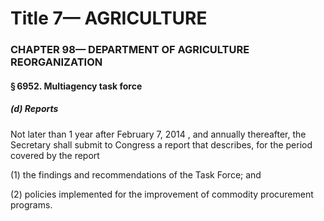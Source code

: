
# Title 7— AGRICULTURE
### CHAPTER 98— DEPARTMENT OF AGRICULTURE REORGANIZATION
#### § 6952. Multiagency task force
##### (d) Reports

Not later than 1 year after February 7, 2014 , and annually thereafter, the Secretary shall submit to Congress a report that describes, for the period covered by the report

(1) the findings and recommendations of the Task Force; and

(2) policies implemented for the improvement of commodity procurement programs.
